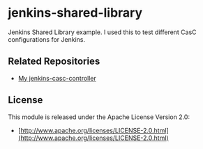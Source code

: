 # jenkins-shared-library

Jenkins Shared Library example. I used this to test different CasC configurations for Jenkins.

## Related Repositories

* [My jenkins-casc-controller](https://github.com/christiangda/jenkins-casc-controller)

## License

This module is released under the Apache License Version 2.0:

* [http://www.apache.org/licenses/LICENSE-2.0.html](http://www.apache.org/licenses/LICENSE-2.0.html)
